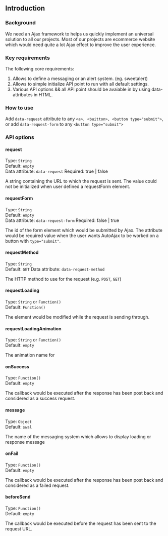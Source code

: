 ## Introduction
### Background

We need an Ajax framework to helps us quickly implement an universal solution to all our projects. Most of our projects are ecommerce website which would need quite a lot Ajax effect to improve the user experience.


### Key requirements
The following core requirements:

1. Allows to define a messaging or an alert system. (eg. sweetalert)
2. Allows to simple initialize API point to run with all default settings.
3. Various API options && all API point should be avaiable in by using data-attributes in HTML.

### How to use

Add ```data-request``` attribute to any ```<a>, <buitton>, <button type="submit">```, or add ```data-request-form``` to any ``` <button type="submit"> ```

### API options

#### request
Type: ``` String ``` \
Default: ``` empty ``` \
Data attribute: ``` data-request ```
Required: true | false

A string containing the URL to which the request is sent. The value could not be initialized when user defined a requestForm element.

#### requestForm
Type: ``` String ``` \
Default: ``` empty ``` \
Data attribute: ``` data-request-form ```
Required: false | true

The id of the form element which would be submitted by Ajax. The attribute would be required value when the user wants AutoAjax to be worked on a button with ``` type="submit" ```.

#### requestMethod
Type: ``` String ```\
Default: ``` GET ```
Data attribute: ``` data-request-method ```

The HTTP method to use for the request (e.g. ``` POST ```, ``` GET ```)

#### requestLoading
Type: ``` String ``` or ``` Function() ```\
Default: ``` Function() ```

The element would be modified while the request is sending through.

#### requestLoadingAnimation
Type: ``` String ``` or ``` Function() ```\
Default: ``` empty ```

The animation name for 

#### onSuccess
Type: ``` Function() ``` \
Default: ``` empty ```

The callback would be executed after the response has been post back and considered as a success request.

#### message
Type: ``` Object ``` \
Default: ``` swal ```

The name of the messaging system which allows to display loading or response message

#### onFail
Type: ``` Function() ``` \
Default: ``` empty ```

The callback would be executed after the response has been post back and considered as a failed request.

#### beforeSend
Type: ``` Function() ``` \
Default: ``` empty ```

The callback would be executed before the request has been sent to the request URL.
